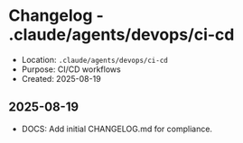 # Changelog - .claude/agents/devops/ci-cd

- Location: `.claude/agents/devops/ci-cd`
- Purpose: CI/CD workflows
- Created: 2025-08-19

## 2025-08-19
- DOCS: Add initial CHANGELOG.md for compliance.

